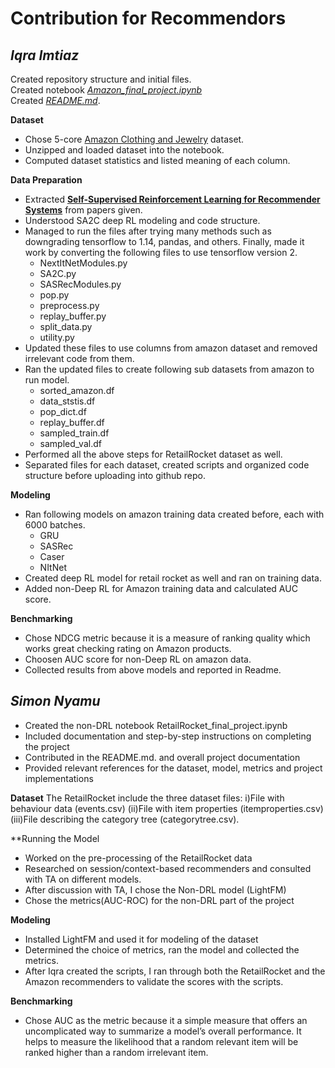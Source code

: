 # Contribution for Recommendors

## *Iqra Imtiaz*

Created repository structure and initial files.\
Created notebook [*Amazon_final_project.ipynb*](https://github.com/iqra0908/590-Final-Project/blob/main/Amazon_final_project.ipynb)\
Created [*README.md*](https://github.com/iqra0908/590-Final-Project/blob/main/README.md).

**Dataset**
* Chose 5-core [Amazon Clothing and Jewelry](http://snap.stanford.edu/data/amazon/productGraph/categoryFiles/reviews_Clothing_Shoes_and_Jewelry_5.json.gz) dataset.
* Unzipped and loaded dataset into the notebook.
* Computed dataset statistics and listed meaning of each column.


**Data Preparation**
* Extracted [**Self-Supervised Reinforcement Learning for Recommender Systems**](https://arxiv.org/abs/2006.05779) from papers given.
* Understood SA2C deep RL modeling and code structure.
* Managed to run the files after trying many methods such as downgrading tensorflow to 1.14, pandas, and others. Finally, made it work by converting the following files to use tensorflow version 2.
  * NextItNetModules.py
  * SA2C.py
  * SASRecModules.py
  * pop.py
  * preprocess.py
  * replay_buffer.py
  * split_data.py
  * utility.py
* Updated these files to use columns from amazon dataset and removed irrelevant code from them. 
* Ran the updated files to create following sub datasets from amazon to run model.
  * sorted_amazon.df
  * data_ststis.df
  * pop_dict.df
  * replay_buffer.df
  * sampled_train.df
  * sampled_val.df
* Performed all the above steps for RetailRocket dataset as well.
* Separated files for each dataset, created scripts and organized code structure before uploading into github repo.

**Modeling**
* Ran following models on amazon training data created before, each with 6000 batches.
  * GRU
  * SASRec
  * Caser
  * NItNet
* Created deep RL model for retail rocket as well and ran on training data.
* Added non-Deep RL for Amazon training data and calculated AUC score.
  
**Benchmarking**
* Chose NDCG metric because it is a measure of ranking quality which works great checking rating on Amazon products.
* Choosen AUC score for non-Deep RL on amazon data.
* Collected results from above models and reported in Readme.

## *Simon Nyamu*

* Created the non-DRL notebook RetailRocket_final_project.ipynb
* Included documentation and step-by-step instructions on completing the project
* Contributed in the README.md. and overall project documentation
* Provided relevant references for the dataset, model, metrics and project implementations

**Dataset**
The RetailRocket include the three dataset files:
i)File with behaviour data (events.csv)
(ii)File with item properties (itemproperties.сsv)
(iii)File describing the category tree (categorytree.сsv).

**Running the Model
* Worked on the pre-processing of the RetailRocket data
* Researched on session/context-based recommenders and consulted with TA on different models.
* After discussion with TA, I chose the Non-DRL model (LightFM)
* Chose the metrics(AUC-ROC) for the non-DRL part of the project

**Modeling**
* Installed LightFM and used it for modeling of the dataset
* Determined the choice of metrics, ran the model and collected the metrics.
* After Iqra created the scripts, I ran through both the RetailRocket and the Amazon recommenders to validate the scores with the scripts.

**Benchmarking**
* Chose AUC as the metric because it a simple measure that offers an uncomplicated way to summarize a model’s overall performance. It helps to measure the likelihood that a random relevant item will be ranked higher than a random irrelevant item.

